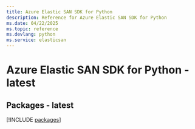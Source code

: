 ```yaml
---
title: Azure Elastic SAN SDK for Python
description: Reference for Azure Elastic SAN SDK for Python
ms.date: 04/22/2025
ms.topic: reference
ms.devlang: python
ms.service: elasticsan
---
```

# Azure Elastic SAN SDK for Python - latest
## Packages - latest
[!INCLUDE [packages](elastic-san-index.md)]
